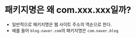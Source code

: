 # 패키지명은 왜 com.xxx.xxx일까?
- 일반적으로 패키지명은 웹 사이트 주소의 역순으로 한다.
- 예를 들어 `blog.naver.com`의 패키지명은 `com.naver.blog`
